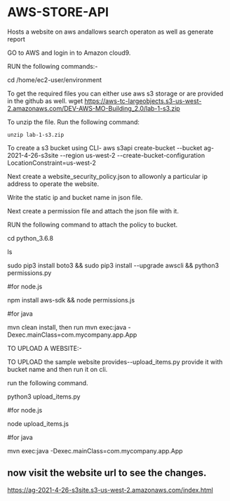 # AWS-STORE-API
Hosts a website on aws andallows search operaton as well as generate report

GO to AWS and login in to Amazon cloud9.

RUN the following commands:-

cd /home/ec2-user/environment

  To get the required files you can either use aws s3 storage or are provided in the github as well. 
wget https://aws-tc-largeobjects.s3-us-west-2.amazonaws.com/DEV-AWS-MO-Building_2.0/lab-1-s3.zip

 To unzip the file.  Run the following command:

    unzip lab-1-s3.zip
  
  To create a s3 bucket using CLI-
  aws s3api create-bucket --bucket ag-2021-4-26-s3site --region us-west-2 --create-bucket-configuration LocationConstraint=us-west-2

Next create a website_security_policy.json to allowonly a particular ip address to operate the website.

Write the static ip and bucket name in json file.

Next create a permission file and attach the json file with it.

RUN the following command to attach the policy to bucket.

cd python_3.6.8

ls

sudo pip3 install boto3 && sudo pip3 install --upgrade awscli && python3 permissions.py

#for node.js

npm install aws-sdk && node permissions.js
   
#for java

mvn clean install, then run mvn exec:java -Dexec.mainClass=com.mycompany.app.App
    
    
TO UPLOAD A WEBSITE:-

TO UPLOAD the sample website provides--upload_items.py provide it with bucket name and then run it on cli.

run the following command.

python3 upload_items.py

#for node.js

node upload_items.js

#for java

mvn exec:java -Dexec.mainClass=com.mycompany.app.App


## now visit the website url to see the changes.
https://ag-2021-4-26-s3site.s3-us-west-2.amazonaws.com/index.html



